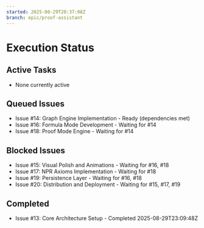 ```yaml
---
started: 2025-08-29T20:37:08Z
branch: epic/proof-assistant
---
```


# Execution Status

## Active Tasks
- None currently active

## Queued Issues
- Issue #14: Graph Engine Implementation - Ready (dependencies met)
- Issue #16: Formula Mode Development - Waiting for #14
- Issue #18: Proof Mode Engine - Waiting for #14

## Blocked Issues
- Issue #15: Visual Polish and Animations - Waiting for #16, #18
- Issue #17: NPR Axioms Implementation - Waiting for #18
- Issue #19: Persistence Layer - Waiting for #16, #18
- Issue #20: Distribution and Deployment - Waiting for #15, #17, #19

## Completed
- Issue #13: Core Architecture Setup - Completed 2025-08-29T23:09:48Z